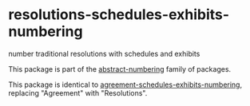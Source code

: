 # resolutions-schedules-exhibits-numbering

number traditional resolutions with schedules and exhibits

This package is part of the [abstract-numbering](https://www.npmjs.com/search?q=keywords:abstract-numbering) family of packages.

This package is identical to [agreement-schedules-exhibits-numbering](https://www.npmjs.com/package/agreement-schedules-exhibits-numbering), replacing "Agreement" with "Resolutions".
